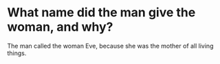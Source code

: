 # What name did the man give the woman, and why?

The man called the woman Eve, because she was the mother of all living things.
